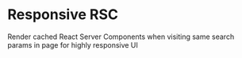 # Responsive RSC

Render cached React Server Components when visiting same search params in page for highly responsive UI